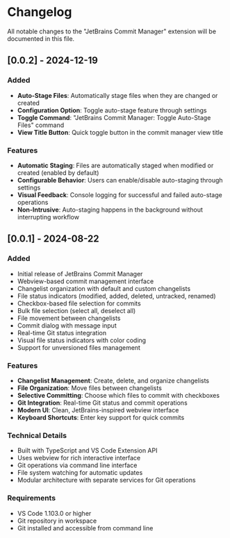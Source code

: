 # Changelog

All notable changes to the "JetBrains Commit Manager" extension will be documented in this file.

## [0.0.2] - 2024-12-19

### Added

- **Auto-Stage Files**: Automatically stage files when they are changed or created
- **Configuration Option**: Toggle auto-stage feature through settings
- **Toggle Command**: "JetBrains Commit Manager: Toggle Auto-Stage Files" command
- **View Title Button**: Quick toggle button in the commit manager view title

### Features

- **Automatic Staging**: Files are automatically staged when modified or created (enabled by default)
- **Configurable Behavior**: Users can enable/disable auto-staging through settings
- **Visual Feedback**: Console logging for successful and failed auto-stage operations
- **Non-Intrusive**: Auto-staging happens in the background without interrupting workflow

## [0.0.1] - 2024-08-22

### Added

- Initial release of JetBrains Commit Manager
- Webview-based commit management interface
- Changelist organization with default and custom changelists
- File status indicators (modified, added, deleted, untracked, renamed)
- Checkbox-based file selection for commits
- Bulk file selection (select all, deselect all)
- File movement between changelists
- Commit dialog with message input
- Real-time Git status integration
- Visual file status indicators with color coding
- Support for unversioned files management

### Features

- **Changelist Management**: Create, delete, and organize changelists
- **File Organization**: Move files between changelists
- **Selective Committing**: Choose which files to commit with checkboxes
- **Git Integration**: Real-time Git status and commit operations
- **Modern UI**: Clean, JetBrains-inspired webview interface
- **Keyboard Shortcuts**: Enter key support for quick commits

### Technical Details

- Built with TypeScript and VS Code Extension API
- Uses webview for rich interactive interface
- Git operations via command line interface
- File system watching for automatic updates
- Modular architecture with separate services for Git operations

### Requirements

- VS Code 1.103.0 or higher
- Git repository in workspace
- Git installed and accessible from command line
